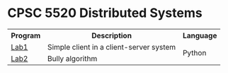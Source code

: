 # CPSC 5520 Distributed Systems

<table>
  <tr>
    <th>Program</th>
    <th>Description</th>
    <th>Language</th>
  </tr>
  <tr>
    <td><a href="./Lab1">Lab1</a></td>
    <td>Simple client in a client-server system</td>
    <td rowspan=2>Python</td>
  </tr>
  <tr>
    <td><a href="./Lab2">Lab2</a></td>
    <td>Bully algorithm</td>
  </tr>
</table>
